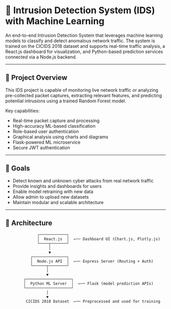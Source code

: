# 🚨 Intrusion Detection System (IDS) with Machine Learning

An end-to-end Intrusion Detection System that leverages machine learning models to classify and detect anomalous network traffic. The system is trained on the CICIDS 2018 dataset and supports real-time traffic analysis, a React.js dashboard for visualization, and Python-based prediction services connected via a Node.js backend.

---

## 📁 Project Overview

This IDS project is capable of monitoring live network traffic or analyzing pre-collected packet captures, extracting relevant features, and predicting potential intrusions using a trained Random Forest model.

Key capabilities:

- Real-time packet capture and processing
- High-accuracy ML-based classification
- Role-based user authentication
- Graphical analysis using charts and diagrams
- Flask-powered ML microservice
- Secure JWT authentication

---

## 🎯 Goals

- Detect known and unknown cyber attacks from real network traffic
- Provide insights and dashboards for users
- Enable model retraining with new data
- Allow admin to upload new datasets
- Maintain modular and scalable architecture

---

## 🧠 Architecture

```plaintext
              ┌────────────┐
              │  React.js  │  ←── Dashboard UI (Chart.js, Plotly.js)
              └────┬───────┘
                   │
                   ▼
           ┌───────────────┐
           │  Node.js API  │  ←── Express Server (Routing + Auth)
           └──────┬────────┘
                  │
                  ▼
        ┌────────────────────┐
        │  Python ML Server  │  ←── Flask (model prediction APIs)
        └────────────────────┘
                  │
                  ▼
         CICIDS 2018 Dataset  ←── Preprocessed and used for training

